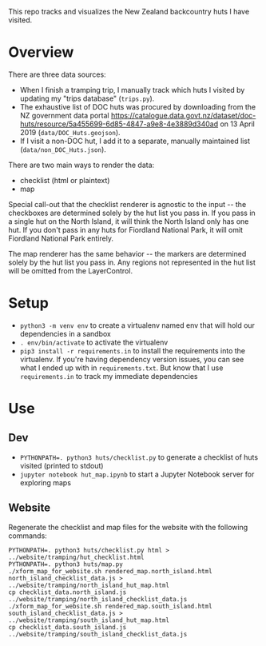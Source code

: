 This repo tracks and visualizes the New Zealand backcountry huts I have visited.

# Overview

There are three data sources:

* When I finish a tramping trip, I manually track which huts I visited by
  updating my "trips database" (`trips.py`).
* The exhaustive list of DOC huts was procured by downloading from the NZ
  government data portal
  https://catalogue.data.govt.nz/dataset/doc-huts/resource/5a455699-6d85-4847-a9e8-4e3889d340ad
  on 13 April 2019 (`data/DOC_Huts.geojson`).
* If I visit a non-DOC hut, I add it to a separate, manually maintained list
  (`data/non_DOC_Huts.json`).

There are two main ways to render the data:

* checklist (html or plaintext)
* map

Special call-out that the checklist renderer is agnostic to the input -- the
checkboxes are determined solely by the hut list you pass in. If you pass in a
single hut on the North Island, it will think the North Island only has one
hut. If you don't pass in any huts for Fiordland National Park, it will omit
Fiordland National Park entirely.

The map renderer has the same behavior -- the markers are determined solely by
the hut list you pass in. Any regions not represented in the hut list will be
omitted from the LayerControl.

# Setup

* `python3 -m venv env` to create a virtualenv named env that will hold our
  dependencies in a sandbox
* `. env/bin/activate` to activate the virtualenv
* `pip3 install -r requirements.in` to install the requirements into the
  virtualenv. If you're having dependency version issues, you can see what I
  ended up with in `requirements.txt`. But know that I use `requirements.in` to
  track my immediate dependencies

# Use

## Dev

* `PYTHONPATH=. python3 huts/checklist.py` to generate a checklist of huts
   visited (printed to stdout)
* `jupyter notebook hut_map.ipynb` to start a Jupyter Notebook server for
   exploring maps

## Website

Regenerate the checklist and map files for the website with the following commands:

```
PYTHONPATH=. python3 huts/checklist.py html > ../website/tramping/hut_checklist.html
PYTHONPATH=. python3 huts/map.py
./xform_map_for_website.sh rendered_map.north_island.html north_island_checklist_data.js > ../website/tramping/north_island_hut_map.html
cp checklist_data.north_island.js ../website/tramping/north_island_checklist_data.js
./xform_map_for_website.sh rendered_map.south_island.html south_island_checklist_data.js > ../website/tramping/south_island_hut_map.html
cp checklist_data.south_island.js ../website/tramping/south_island_checklist_data.js
```
